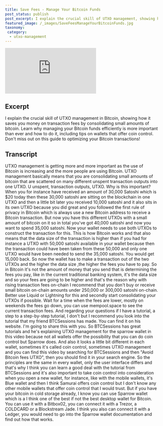 ```yaml
---
title: Save Fees - Manage Your Bitcoin Funds
post_status: publish
post_excerpt: I explain the crucial skill of UTXO management, showing how it saves you money on transaction fees.
featured_image: /_images/SaveFeesManageYourBitcoinFunds.jpg
taxonomy:
 category:
  - utxo-management
---
```


<iframe src="https://player.vimeo.com/video/1021224484?badge=0&amp;autopause=0&amp;player_id=0&amp;app_id=58479" frameborder="0" allow="autoplay; fullscreen; picture-in-picture; clipboard-write; encrypted-media" title="Save Fees! Manage Your Bitcoin Funds"></iframe>

<div style="margin-bottom:30px;"></div>

## Excerpt

I explain the crucial skill of UTXO management in Bitcoin, showing how it saves you money on transaction fees by consolidating small amounts of bitcoin. Learn why managing your Bitcoin funds efficiently is more important than ever and how to do it, including tips on wallets that offer coin control. Don't miss out on this guide to optimizing your Bitcoin transactions!

## Transcript

UTXO management is getting more and more important as the use of Bitcoin is increasing and the more people are using Bitcoin. UTXO management basically means that you are consolidating small amounts of bitcoin that are scattered on many different unspent transaction outputs into one UTXO. U unspent, transaction outputs, UTXO. Why is this important? When you for instance have received an amount of 30,000 Satoshi which is $20 today then these 30,000 satoshi are sitting on the blockchain in one UTXO and then a little bit later you received 10,000 satoshi and it also sits in its own UTXO because you did great and you followed the first rule of privacy in Bitcoin which is always use a new Bitcoin address to receive a Bitcoin transaction. But now you have this different UTXOs with a small amount of bitcoin on it so in total you've got 40,000 satoshi and now you want to spend 35,000 satoshi. Now your wallet needs to use both UTXOs to construct the transaction for this. This is how Bitcoin works and that also means that the data size of the transaction is higher than if you had for instance a UTXO with 50,000 satoshi available in your wallet because then the transaction could have been taken from these 50,000 and only one UTXO would have been needed to send the 35,000 satoshi. You would get 15,000 back. So now the wallet has to make a transaction out of the two UTXOs and the higher the data size ,the higher the fees you have to pay. So in Bitcoin it's not the amount of money that you send that is determining the fees you pay, like in the current traditional banking system, it's the data size and so your fees are going to be higher and that's the reason why with rising transaction fees on-chain I recommend that you don't buy or receive small bitcoin on-chain amounts under 250,000 or 300,000 satoshi on-chain. Better use Liquid or Lightning for this and secondly start consolidating your UTXOs if possible. Wait for a time when the fees are lower, mostly on weekends the fees go down, you can use mempool.space to see the current transaction fees. And regarding your questions if I have a tutorial, a step to a step-by-step tutorial, I don't but I recommend you look into the tutorial that my friend BTCSessions has made. You can find it on his website. I'm going to share this with you. So BTCSessions has great tutorials and he's explaining UTXO management for the sparrow wallet in this video because not all wallets offer the possibility that you can do coin control but Sparrow does. And also it looks a little bit different in each wallet, sometimes it's called coin control, sometimes UTXO management and you can find this video by searching for BTCSessions and then "Avoid Bitcoin fees UTXO", then you should find it in your search engine. So the principles are the same in every wallet, only the user interface differs and that's why I think you can learn a good deal with the tutorial from BTCSessions and it's also important to take coin control into consideration when you open a new wallet, for instance, like with the mobile wallets, it's Blue wallet and then I think Samurai offers coin control but I don't know any other mobile wallets that offer coin control that I would trust. But if you have your bitcoin in cold storage already, I know you can use Sparrow wallet which is a I think one of the best if not the best desktop wallet for Bitcoin. You can use it with a Bitbox02, you can connect it with a Trezor, a COLDCARD or a Blockstream Jade. I think you also can connect it with a Ledger, you would need to go into the Sparrow wallet documentation and find out how that works.